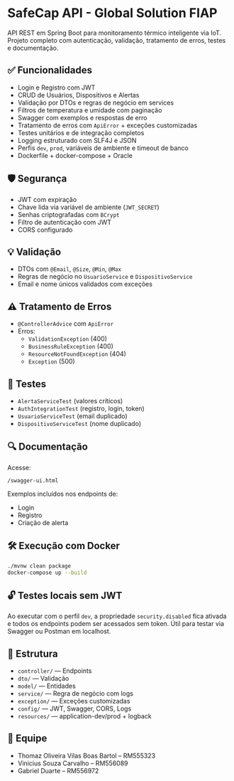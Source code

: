 
# SafeCap API - Global Solution FIAP

API REST em Spring Boot para monitoramento térmico inteligente via IoT. Projeto completo com autenticação, validação, tratamento de erros, testes e documentação.

## ✅ Funcionalidades

- Login e Registro com JWT
- CRUD de Usuários, Dispositivos e Alertas
- Validação por DTOs e regras de negócio em services
- Filtros de temperatura e umidade com paginação
- Swagger com exemplos e respostas de erro
- Tratamento de erros com `ApiError` + exceções customizadas
- Testes unitários e de integração completos
- Logging estruturado com SLF4J e JSON
- Perfis `dev`, `prod`, variáveis de ambiente e timeout de banco
- Dockerfile + docker-compose + Oracle

## 🛡️ Segurança

- JWT com expiração
- Chave lida via variável de ambiente (`JWT_SECRET`)
- Senhas criptografadas com `BCrypt`
- Filtro de autenticação com JWT
- CORS configurado

## 💡 Validação

- DTOs com `@Email`, `@Size`, `@Min`, `@Max`
- Regras de negócio no `UsuarioService` e `DispositivoService`
- Email e nome únicos validados com exceções

## ⚠️ Tratamento de Erros

- `@ControllerAdvice` com `ApiError`
- Erros:
  - `ValidationException` (400)
  - `BusinessRuleException` (400)
  - `ResourceNotFoundException` (404)
  - `Exception` (500)

## 🧪 Testes

- `AlertaServiceTest` (valores críticos)
- `AuthIntegrationTest` (registro, login, token)
- `UsuarioServiceTest` (email duplicado)
- `DispositivoServiceTest` (nome duplicado)

## 🔍 Documentação

Acesse:
```
/swagger-ui.html
```

Exemplos incluídos nos endpoints de:
- Login
- Registro
- Criação de alerta

## 🛠️ Execução com Docker

```bash
./mvnw clean package
docker-compose up --build
```

## 🔓 Testes locais sem JWT

Ao executar com o perfil `dev`, a propriedade `security.disabled` fica ativada e
todos os endpoints podem ser acessados sem token. Útil para testar via Swagger
ou Postman em localhost.

## 📂 Estrutura

- `controller/` — Endpoints
- `dto/` — Validação
- `model/` — Entidades
- `service/` — Regra de negócio com logs
- `exception/` — Exceções customizadas
- `config/` — JWT, Swagger, CORS, Logs
- `resources/` — application-dev/prod + logback

## 👥 Equipe

- Thomaz Oliveira Vilas Boas Bartol – RM555323
- Vinicius Souza Carvalho – RM556089
- Gabriel Duarte – RM556972


